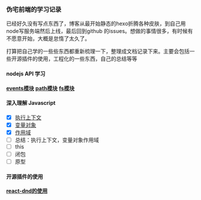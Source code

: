 ### 伪宅前端的学习记录

已经好久没有写点东西了，博客从最开始静态的hexo折腾各种皮肤，到自己用node写服务端然后上线，最后回到github 的issues。想做的事情很多，有时候有不愿意开始，大概是怠惰了太久了。

打算把自己学的一些些东西都重新梳理一下，整理成文档记录下来。主要会包括一些开源插件的使用，工程化的一些东西，自己的总结等等


#### nodejs API 学习

**[events模块](https://github.com/mt51/mt51/issues/2)**
**[path模块](https://github.com/mt51/mt51/issues/4)**
**[fs模块](https://github.com/mt51/mt51/issues/7)**

#### 深入理解 Javascript

* [X] [执行上下文](https://github.com/mt51/mt51/issues/3)
* [X] [变量对象](https://github.com/mt51/mt51/issues/5)
* [X] [作用域](https://github.com/mt51/mt51/issues/6)
* [ ] 总结：执行上下文，变量对象作用域
* [ ] this
* [ ] 闭包
* [ ] 原型

#### 开源插件的使用

**[react-dnd的使用](https://github.com/mt51/mt51/issues/1)**

